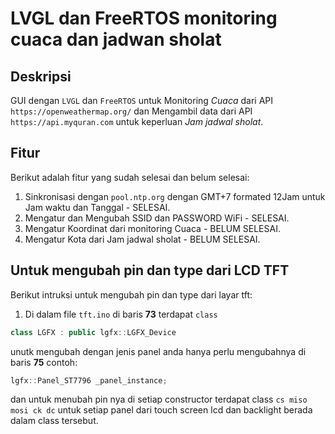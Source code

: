 # LVGL dan FreeRTOS monitoring cuaca dan jadwan sholat

## Deskripsi
GUI dengan `LVGL` dan `FreeRTOS` untuk Monitoring _Cuaca_ dari API `https://openweathermap.org/`
dan Mengambil data dari API `https://api.myquran.com` untuk keperluan *Jam jadwal sholat*.

## Fitur
Berikut adalah fitur yang sudah selesai dan belum selesai:
  1. Sinkronisasi dengan `pool.ntp.org` dengan GMT+7 formated 12Jam untuk Jam waktu dan Tanggal - SELESAI.
  2. Mengatur dan Mengubah SSID dan PASSWORD WiFi - SELESAI.
  3. Mengatur Koordinat dari monitoring Cuaca - BELUM SELESAI.
  4. Mengatur Kota dari Jam jadwal sholat - BELUM SELESAI.

## Untuk mengubah pin dan type dari LCD TFT
Berikut intruksi untuk mengubah pin dan type dari layar tft:
  1. Di dalam file `tft.ino` di baris **73** terdapat `class` 
   ```cpp 
   class LGFX : public lgfx::LGFX_Device
   ```
  unutk mengubah dengan jenis panel anda hanya perlu mengubahnya di baris **75** contoh:
  ```cpp
  lgfx::Panel_ST7796 _panel_instance;
  ```
  dan untuk menubah pin nya di setiap constructor terdapat class `cs miso mosi ck dc` untuk setiap panel dari touch screen lcd dan backlight berada dalam class tersebut.
  